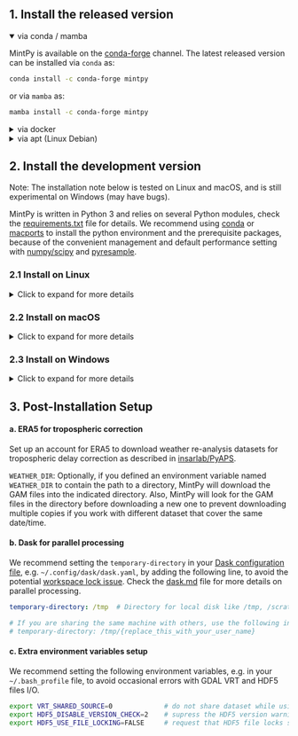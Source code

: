 ## 1. Install the released version ##

<p>
<details open>
<p><summary>via conda / mamba</summary></p>

MintPy is available on the <a href="https://anaconda.org/conda-forge/mintpy">conda-forge</a> channel. The latest released version can be installed via <code>conda</code> as:

```bash
conda install -c conda-forge mintpy
```

or via <code>mamba</code> as:

```bash
mamba install -c conda-forge mintpy
```

</details>

<details>
<p><summary>via docker</summary></p>

Docker allows one to run MintPy in a dedicated container, which is essentially an efficient virtual machine, and to be independent of platform OS. First, install <a href="https://docs.docker.com/install">docker</a> if you have not already done so. Then run the following to pull the latest stable released constainer image version from <a href="https://github.com/insarlab/MintPy/pkgs/container/mintpy">MintPy GitHub Container Registry</a> to your local machine:

```bash
docker pull ghcr.io/insarlab/mintpy:latest
```

<p>Check <a href="./docker.md">docker.md</a> for more details on Docker container image usage, e.g. pulling development version and running in shell or Jupyter server.</p>
</details>

<details>
<p><summary>via apt (Linux Debian)</summary></p>

MintPy is available in the main archive of the <a href="https://tracker.debian.org/pkg/mintpy">Debian</a> GNU/Linux OS. It can be installed by using your favourite package manager or running the following command:

```bash
apt install mintpy
```

The same procedure, in priciple, can be used in <a href="https://ubuntu.com">Ubuntu</a> and all the other <a href="https://wiki.debian.org/Derivatives/Census">Debian derivatives</a>. Check the <a href="https://salsa.debian.org/debian-gis-team/mintpy/-/blob/master/debian/README.Debian">Debian GIS Project</a> page for more detailed usage.
</details>
</p>

## 2. Install the development version ##

Note: The installation note below is tested on Linux and macOS, and is still experimental on Windows (may have bugs).

MintPy is written in Python 3 and relies on several Python modules, check the <a href="https://github.com/insarlab/MintPy/blob/main/requirements.txt">requirements.txt</a> file for details. We recommend using <a href="https://docs.conda.io/en/latest/miniconda.html">conda</a> or <a href="https://www.macports.org/install.php">macports</a> to install the python environment and the prerequisite packages, because of the convenient management and default performance setting with <a href="http://markus-beuckelmann.de/blog/boosting-numpy-blas.html">numpy/scipy</a> and <a href="https://pyresample.readthedocs.io/en/latest/installation.html#using-pykdtree">pyresample</a>.

### 2.1 Install on Linux ###

<p>
<details>
<p><summary>Click to expand for more details</summary></p>

<h4>a. Download source code</h4>

Run the following in your terminal to download the development version of MintPy:

```bash
cd ~/tools
git clone https://github.com/insarlab/MintPy.git
```

<h4>b. Install dependencies via conda</h4>

Install <a href="https://docs.conda.io/en/latest/miniconda.html">miniconda</a> if you have not already done so. You may need to close and restart the shell for changes to take effect.

```bash
# use wget or curl to download in command line or click from the web browser
# for macOS, use Miniconda3-latest-MacOSX-x86_64.sh instead.
wget https://repo.anaconda.com/miniconda/Miniconda3-latest-Linux-x86_64.sh
bash Miniconda3-latest-Linux-x86_64.sh -b -p ~/tools/miniconda3
~/tools/miniconda3/bin/conda init bash
```

Install the dependencies into a custom existing environment [recommended] by running:

```bash
# To create a new custom environment, e.g. named "insar", run "conda create --name insar; conda activate insar"
# To speedup, try "conda install mamba", then use "mamba install" to replace "conda install" below

# Add "gdal'>=3'" below to install extra dependencies if you use ARIA, FRInGE, HyP3 or GMTSAR
# Add "isce2"     below to install extra dependencies if you use ISCE-2
conda install -c conda-forge --file ~/tools/MintPy/requirements.txt
```

<p>
<details>
<p><summary>Or install the dependencies to a new environment, e.g. named "mintpy", by running:</summary></p>

```bash
# Add "gdal'>=3'" below to install extra dependencies if you use ARIA, FRInGE, HyP3 or GMTSAR
# Add "isce2"     below to install extra dependencies if you use ISCE-2
conda create --name mintpy --file ~/tools/MintPy/requirements.txt
conda activate mintpy
```
</details>
</p>

<h4>c. Install MintPy</h4>

<details open>
<p><summary>via pip [recommended]</summary></p>

We recommend installing mintpy in the "editable" mode. This mode installs the package without copying files to your interpreter directory (e.g. the <code>site-packages</code> directory), thus, one could "edit" the source code and have changes take effect immediately without having to rebuild and reinstall.

```bash
python -m pip install -e ~/tools/MintPy
```
</details>

<details>
<p><summary>via path setup</summary></p>

Add below in your source file, e.g. <code>\~/.bash_profile</code> for <em>bash</em> users or <code>\~/.cshrc</code> for <em>csh/tcsh</em> users:

```bash
if [ -z ${PYTHONPATH+x} ]; then export PYTHONPATH=""; fi
export MINTPY_HOME=~/tools/MintPy
export PATH=${PATH}:${MINTPY_HOME}/src/mintpy/cli
export PYTHONPATH=${PYTHONPATH}:${MINTPY_HOME}/src
```
</details>
</details>
</p>

### 2.2 Install on macOS ###

<p>
<details>
<p><summary>Click to expand for more details</summary></p>

<p>Install Xcode with command line tools, if you have not already done so.</p>

<ul>
<li>Install <code>Xcode</code> from App store</li>

<li><p>Install <code>command line tools</code> within XCode and agree to the terms of license.</p></li>

<pre><code>xcode-select --install -s /Applications/Xcode.app/Contents/Developer/
sudo xcodebuild -license</code></pre>

<li>Install <a href="https://www.xquartz.org">XQuartz</a>, then restart the terminal.</li>
</ul>

<p>Install MintPy via conda, which is the same as the <a href="#21-install-on-linux">instruction for Linux</a>.</p>

<p>
<details>
<p><summary>Or install MintPy via MacPorts</summary></p>

Same as the instruction for Linux, except for the "b. Install dependencies" section, which is as below:

Install <a href="https://www.macports.org/install.php">macports</a> if you have not done so. Add the following at the bottom of your <code>~/.bash_profile</code> file:

```bash
# MacPorts Installer addition on 2017-09-02_at_01:27:12: adding an appropriate PATH variable for use with MacPorts.
export PATH=/opt/local/bin:/opt/local/sbin:${PATH}
export MANPATH=/opt/local/share/man:${MANPATH}
# Finished adapting your PATH environment variable for use with MacPorts.
```

Update the port tree with the following command. If your network prevent the use of rsync or svn via http of port tree, try <a href="https://trac.macports.org/wiki/howto/PortTreeTarball">Portfile Sync via a Snapshot Tarball</a>.

```
sudo port selfupdate
```

Install the dependencies by running:

```bash
# install dependencies with macports
# use "port -N install" to use the safe default for prompt questions
sudo port install $(cat MintPy/docs/ports.txt)

# install dependencies not available on macports: pysolid, pykml, pykdtree, pyresample, cdsapi
sudo -H /opt/local/bin/pip install git+https://github.com/insarlab/PySolid.git
sudo -H /opt/local/bin/pip install git+https://github.com/insarlab/PyAPS.git
sudo -H /opt/local/bin/pip install git+https://github.com/tylere/pykml.git
sudo -H /opt/local/bin/pip install git+https://github.com/storpipfugl/pykdtree.git
sudo -H /opt/local/bin/pip install git+https://github.com/pytroll/pyresample.git
sudo -H /opt/local/bin/pip install git+https://github.com/ecmwf/cdsapi.git
```
</details>
</details>
</p>
</p>

### 2.3 Install on Windows ###

<p>
<details>
<p><summary>Click to expand for more details</summary></p>

Same as the <a href="#21-install-on-linux">instruction for Linux</a>, except for the "c. Install MintPy" section, only the <code>pip install</code> approaches are recommended, as the <code>path setup</code> approach is not tested.
</details>
</p>

## 3. Post-Installation Setup ##

#### a. ERA5 for tropospheric correction ####

Set up an account for ERA5 to download weather re-analysis datasets for tropospheric delay correction as described in <a href="https://github.com/insarlab/pyaps#2-account-setup-for-era5">insarlab/PyAPS</a>.

<code>WEATHER_DIR</code>: Optionally, if you defined an environment variable named <code>WEATHER_DIR</code> to contain the path to a directory, MintPy will download the GAM files into the indicated directory. Also, MintPy will look for the GAM files in the directory before downloading a new one to prevent downloading multiple copies if you work with different dataset that cover the same date/time.

#### b. Dask for parallel processing ####

We recommend setting the <code>temporary-directory</code> in your <a href="https://docs.dask.org/en/stable/configuration.html">Dask configuration file</a>, e.g. <code>~/.config/dask/dask.yaml</code>, by adding the following line, to avoid the potential <a href="https://github.com/insarlab/MintPy/issues/725">workspace lock issue</a>. Check the <a href="./dask.md">dask.md</a> file for more details on parallel processing.

```yaml
temporary-directory: /tmp  # Directory for local disk like /tmp, /scratch, or /local

# If you are sharing the same machine with others, use the following instead to avoid permission issues with others.
# temporary-directory: /tmp/{replace_this_with_your_user_name}
```

#### c. Extra environment variables setup ####

We recommend setting the following environment variables, e.g. in your <code>~/.bash_profile</code> file, to avoid occasional errors with GDAL VRT and HDF5 files I/O.

```bash
export VRT_SHARED_SOURCE=0             # do not share dataset while using GDAL VRT in a multi-threading environment
export HDF5_DISABLE_VERSION_CHECK=2    # supress the HDF5 version warning message (0 for abort; 1/2 for printout/suppress warning message)
export HDF5_USE_FILE_LOCKING=FALSE     # request that HDF5 file locks should NOT be used
```
